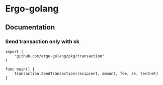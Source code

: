 # Ergo-golang

## Documentation

### Send transaction only with sk

```golang
import (
	"github.com/ergo-golang/pkg/transaction"
)

func main() {
	transaction.SendTransaction(recipient, amount, fee, sk, testnet)
}
```
